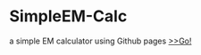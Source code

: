 # SimpleEM-Calc
a simple EM calculator using Github pages
[>>Go!](https://jungle-li.github.io/SimpleEM-Calc/)
